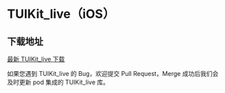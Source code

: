 # TUIKit_live（iOS）

## 下载地址

[最新 TUIKit_live 下载](https://im.sdk.qcloud.com/download/tuikit/5.7.1435/TUIKit_live_iOS.zip)

如果您遇到 TUIKit_live 的 Bug，欢迎提交  Pull Request，Merge 成功后我们会及时更新 pod 集成的 TUIKit_live 库。
